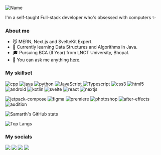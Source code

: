 ![Name](https://capsule-render.vercel.app/api?type=venom&height=300&color=0:00baff,100:0055b6&text=Hi,%20I'm%20Samarth!&stroke=333&strokeWidth=2&animation=fadeIn&textBg=false&fontColor=eee)

I'm a self-taught Full-stack developer who's obsessed with computers ✨

###  About me

- 😼 MERN, Next.js and SvelteKit Expert.
- 🌷 Currently learning Data Structures and Algorithms in Java.
- 🎓 Pursuing BCA (II Year) from LNCT University, Bhopal.
- 📧 You can ask me anything [here](mailto:nxctophile@gmail.com).

### My skillset
![cpp](https://github.com/nxctophile/nxctophile/assets/51683310/d85811e3-d667-40c2-aed2-bf4fad7374fa)
![java](https://github.com/nxctophile/nxctophile/assets/51683310/5c1ad9e6-1b82-48c1-b93b-d8b20045dfe9)
![python](https://github.com/nxctophile/nxctophile/assets/51683310/23f33c66-3ece-4a7b-a90d-184e4d6afd44)
![JavaScript](https://github.com/nxctophile/nxctophile/assets/51683310/30c739c8-7949-4acd-b964-32551ecb7dcf)
![Typescript](https://github.com/nxctophile/nxctophile/assets/51683310/70151956-1a44-4038-a871-c5153c60e485)
![css3](https://github.com/nxctophile/nxctophile/assets/51683310/91af1d38-dda2-4172-bb38-9101e5fb480f)
![html5](https://github.com/nxctophile/nxctophile/assets/51683310/630501f4-b686-4c4c-99c3-2a8d4d1893d9)
![android](https://github.com/nxctophile/nxctophile/assets/51683310/669f2758-cd87-4494-98a2-4345e2524c58)
![kotlin](https://github.com/nxctophile/nxctophile/assets/51683310/4dcc79b9-524b-4524-a114-5e1c6842b6fc)
![svelte](https://github.com/nxctophile/nxctophile/assets/51683310/f8c55f65-616f-495e-b4c1-51579c8f187f)
![react](https://github.com/nxctophile/nxctophile/assets/51683310/cae7b8c2-ca2e-4bb0-ae8b-4d32f721738d)
![nextjs](https://github.com/nxctophile/nxctophile/assets/51683310/c8579e9a-0b87-4be4-a0cc-a86404249686)

![jetpack-compose](https://github.com/nxctophile/nxctophile/assets/51683310/576b1774-7927-4aab-9e4f-9453d55879bb)
![figma](https://github.com/nxctophile/nxctophile/assets/51683310/9acbc565-89f2-43ff-868d-61bc2d9e33ac)
![premiere](https://github.com/nxctophile/nxctophile/assets/51683310/f3e15f1d-9d6a-48f8-a448-77ed51926421)
![photoshop](https://github.com/nxctophile/nxctophile/assets/51683310/556715d7-0163-4137-a974-5b8230a5bbbd)
![after-effects](https://github.com/nxctophile/nxctophile/assets/51683310/9ddf8d24-2a4b-4fc6-89ae-19defe069c4d)
![audition](https://github.com/nxctophile/nxctophile/assets/51683310/ba9d4fe2-b4be-4508-9cfb-942dbb12a771)

![Samarth's GitHub stats](https://github-readme-stats.vercel.app/api?username=nxctophile&show_icons=true&theme=ambient_gradient&rank_icon=github)

![Top Langs](https://github-readme-stats.vercel.app/api/top-langs/?username=nxctophile&layout=compact&theme=swift)

### My socials

[![](https://img.shields.io/badge/Dev.to-3d3d3d?style=flat&logo=dev.to)](https://dev.to/apidboy)
[![](https://img.shields.io/badge/Instagram-3d3d3d?style=flat&logo=instagram)](https://instagram.com/_nxctophile)
[![](https://img.shields.io/badge/LinkedIn-3d3d3d?style=flat&logo=linkedin)](https://www.linkedin.com/in/nxctophile)
[![](https://img.shields.io/badge/_nxctophile-3d3d3d?style=flat&logo=x)](https://twitter.com/_nxctophile)



